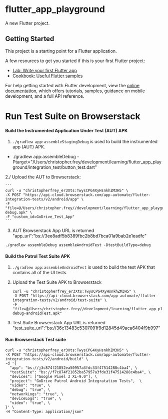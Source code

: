 # flutter_app_playground

A new Flutter project.

## Getting Started

This project is a starting point for a Flutter application.

A few resources to get you started if this is your first Flutter project:

- [Lab: Write your first Flutter app](https://docs.flutter.dev/get-started/codelab)
- [Cookbook: Useful Flutter samples](https://docs.flutter.dev/cookbook)

For help getting started with Flutter development, view the
[online documentation](https://docs.flutter.dev/), which offers tutorials,
samples, guidance on mobile development, and a full API reference.


# Run Test Suite on Browserstack

#### Build the Instrumented Application Under Test (AUT) APK

1. `./gradlew app:assembleStagingDebug` is used to build the instrumented app (AUT) APK.

- ./gradlew app:assembleDebug -Ptarget="/Users/christopher.frey/development/learning/flutter_app_playground/integration_test/button_test.dart"

2./ Upload the AUT to Browserstack:

    ```
    curl -u "christopherfrey_er3Xts:TwysCPG4XyHsnkhZM3H5" \
    -X POST "https://api-cloud.browserstack.com/app-automate/flutter-integration-tests/v2/android/app" \
    -F "file=@/Users/christopher.frey//development/learning/flutter_app_playground/build/app/outputs/apk/debug/app-debug.apk" \
    -F "custom_id=GoDrive_Test_App"
    ```

3. AUT Browserstack App URL is returned
"app_url":"bs://3ee8adf5b8389fbc2b8bd7bca01a9bab2e1eadfc"

```
./gradlew assembleDebug assembleAndroidTest -DtestBuildType=debug
```

#### Build the Patrol Test Suite APK

1. `./gradlew app:assembleAndroidTest` is used to build the test APK that contains all of the UI tests.
2. Upload the Test Suite APK to Browserstack

    ```
    curl -u "christopherfrey_er3Xts:TwysCPG4XyHsnkhZM3H5" \
    -X POST "https://api-cloud.browserstack.com/app-automate/flutter-integration-tests/v2/android/test-suite" \
    -F "file=@/Users/christopher.frey//development/learning/flutter_app_playground/build/app/outputs/apk/androidTest/debug/app-debug-androidTest.apk"
    ```

3. Test Suite Browserstack App URL is returned
"test_suite_url":"bs://36c13483c5307091f9d12845d49aca6404f9b997"

#### Run Browserstack Test suite

```
curl -u "christopherfrey_er3Xts:TwysCPG4XyHsnkhZM3H5" \
-X POST "https://api-cloud.browserstack.com/app-automate/flutter-integration-tests/v2/android/build" \
-d '{
  "app": "bs://j3c874f21852ea50957a3fdc33f47514288c4ba4", \
  "testSuite": "bs://f7c874f21852ba57957a3fde31f47514288c4ba4", \
  "devices": ["Google Pixel 3 XL-9.0"], \
  "project": "GoDrive Patrol Android Integratation Tests",  \
  "video": "true", \
  "debug": "true", \
  "networkLogs": "true", \
  "deviceLogs": "true", \
  "video": "true", \
}' \
-H "Content-Type: application/json"
```